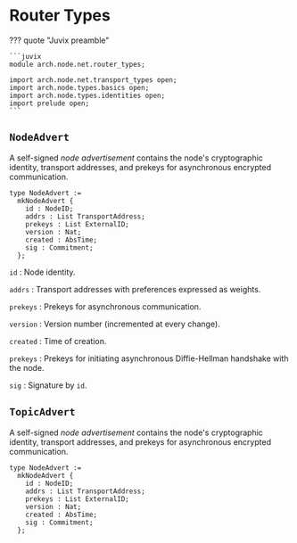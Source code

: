 # Router Types

??? quote "Juvix preamble"

    ```juvix
    module arch.node.net.router_types;

    import arch.node.net.transport_types open;
    import arch.node.types.basics open;
    import arch.node.types.identities open;
    import prelude open;
    ```

## `NodeAdvert`

A self-signed *node advertisement* contains the node's
cryptographic identity, transport addresses,
and prekeys for asynchronous encrypted communication.

```juvix
type NodeAdvert :=
  mkNodeAdvert {
    id : NodeID; 
    addrs : List TransportAddress;
    prekeys : List ExternalID;
    version : Nat;
    created : AbsTime;
    sig : Commitment;
  };
```

`id`
: Node identity.

`addrs`
: Transport addresses with preferences expressed as weights.

`prekeys`
: Prekeys for asynchronous communication.

`version`
: Version number (incremented at every change).

`created`
: Time of creation.

`prekeys`
: Prekeys for initiating asynchronous Diffie-Hellman handshake with the node.

`sig`
: Signature by `id`.

## `TopicAdvert`

A self-signed *node advertisement* contains the node's
cryptographic identity, transport addresses,
and prekeys for asynchronous encrypted communication.

```juvix
type NodeAdvert :=
  mkNodeAdvert {
    id : NodeID; 
    addrs : List TransportAddress;
    prekeys : List ExternalID;
    version : Nat;
    created : AbsTime;
    sig : Commitment;
  };
```
